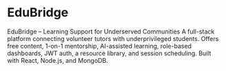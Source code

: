 # EduBridge
EduBridge – Learning Support for Underserved Communities A full-stack platform connecting volunteer tutors with underprivileged students. Offers free content, 1-on-1 mentorship, AI-assisted learning, role-based dashboards, JWT auth, a resource library, and session scheduling. Built with React, Node.js, and MongoDB.
